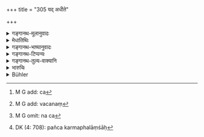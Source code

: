 +++
title = "305 यद् अधीते"

+++

<details><summary>गङ्गानथ-मूलानुवादः</summary>

When one reads the Veda, when one performs a sacrifice, when one makes gifts, when one worships,—to the sixth part of each of those the king becomes entitled, in consequence of properly protecting the people—(305).
</details>

<details><summary>मेधातिथिः</summary>

यद् उक्तं "सर्वतः" (म्ध् ८.३०४) इति, तस्य[^३०८] प्रपञ्चो ऽयम् । अध्ययनादयो धर्मार्थतयान्यत्र ज्ञापिताः प्रसिद्धरूपाश् च । अर्चनं देवगुरूणां पूजनम् । **तस्ये**ति कर्मणो ऽध्ययनादेः पदार्थस्येति योजनीयम्, क्रियायाः स्त्रीलिङ्गत्वात् । **षड्भाग** इति[^३०९] । न च[^३१०] कर्तुः पञ्चकर्मफलांशात्[^३११] षष्ठो नृपतेः, समग्रकर्मफलभोक्तृत्वस्याधिकारतः कर्तुर् अवगतत्वात् । अपि तु **सम्यग्**ग्रहणात् स्वकर्मानुष्ठानात् तावन्मात्रं राज्ञः फलम् उत्पद्यत इति । नान्यकृतस्य शुभस्याशुभस्य वा अन्यत्र गमनम् । नाकर्तुः फलम् अस्तीति स्थितम् ॥ ८.३०५ ॥


[^३११]:
     DK (4: 708): pañca karmaphalāṃśāḥ


[^३१०]:
     M G omit: na ca


[^३०९]:
     M G add: vacanaṃ


[^३०८]:
     M G add: ca
</details>

<details><summary>गङ्गानथ-भाष्यानुवादः</summary>

It has been said above that the merit ‘*of all persons*’ accrues to the king; this same idea is elaborated in the present verse.

The reading of the Veda and the other acts are already known from other sources as bringing merit.

‘*Worship*’—is the offering of worship to gods and to one’s superiors.

‘*Of each of thoae*’.—this should be construed with the term ‘*adhyayanādeḥ*’ ‘*padārthasya*’ (understood); since the term ‘*kriyā*’ would be feminine (and hence not construable with ‘*tasya*’).

‘*Sixth part*’;—this does not mean that ñvo parts of the fruit of the act accrue to the doer, and the sixth to the king; because it is understood that when the agent undertakes to do an act, he does it with the motive of obtaining its whole fruit; nor can the merit or demerit of an act done by one person accrue to another; as it is a settled fact that the fruit of an act cannot accrue to any oue else except the doer of it; hence what is meant is that the merit that accrues to the king from his act of fulfilling his duty of protecting the people is equal in amount to the said ‘*sixth part*’.—(305)
</details>

<details><summary>गङ्गानथ-टिप्पन्यः</summary>

This verse is quoted in *Vīramitrodaya* (Rājanīti, p. 254);—and in
*Vivādacintāmaṇi* (p. 263).
</details>

<details><summary>गङ्गानथ-तुल्य-वाक्यानि</summary>

**(verses 8.304-305)  
**

See Comparative notes for [Verse 8.304].
</details>

<details><summary>भारुचिः</summary>

सर्वक्रियानिदर्शनार्थत्वाच् चासां निर्दिष्टाभ्यो नेतराः परिसंख्यायेरन् । वेदस्मृतिशास्त्रन्यायविरोधाश् च मा भूवन्न् इति । अत एतं यथाश्रुतपरिकल्पनां परित्यज्य, **धर्मषड्भाग**ग्रहणं प्रनाडिकयार्थवादो नियमधर्मापेक्षः भवति, गुणवत्पुरुषसंरक्षणापेक्षो वा, तद् अपेक्षम् एतद् धर्मषड्भागग्रहणं प्रनाडिकयार्थवादार्थम् । न तु वृत्तिपरिक्रीतत्वाद् राज्ञो निर्बीजम् इदं प्ररोचनार्थमात्रार्थं भवितुम् अर्हति, असति धर्मसंभन्ध इति । इतश् च धर्मषड्भागग्रहणं राज्ञः प्रजासंरक्षणापेक्षम् ॥ ८.३०४ ॥

_यद् आह ।_
</details>

<details><summary>Bühler</summary>

305	Whatever (merit a man gains by) reading the Veda, by sacrificing, by charitable gifts, (or by) worshipping (Gurus and gods), the king obtains a sixth part of that in consequence of his duly protecting (his kingdom).
</details>
